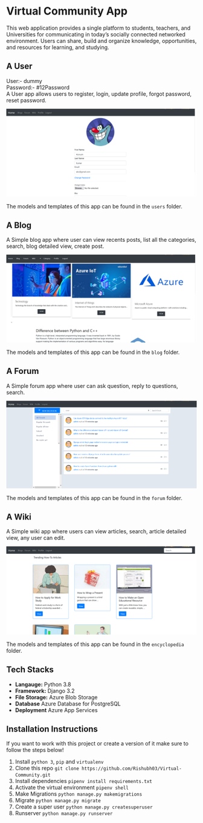 # Virtual Community App
This web application provides a single platform to students, teachers, and Universities for communicating in today’s socially connected networked environment. 
Users can share, build and organize knowledge, opportunities, and resources for learning, and studying.

## A User 
User:- dummy <br />
Password:- #12Password <br />
A User app allows users to register, login, update profile, forgot password, reset password.


![Users App screenshot](/images/users-app.png)


The models and templates of this app can be found in the `users` folder.

## A Blog
A Simple blog app where user can view recents posts, list all the categories, search, blog detailed view, create post.


![Users App screenshot](/images/blog-app.png)


The models and templates of this app can be found in the `blog` folder.

## A Forum
A Simple forum app where user can ask question, reply to questions, search.


![Users App screenshot](/images/forum-app.png)


The models and templates of this app can be found in the `forum` folder.

## A Wiki
A Simple wiki app where users can view articles, search, article detailed view, any user can edit.


![Users App screenshot](/images/wiki-app.png)


The models and templates of this app can be found in the `encyclopedia` folder.

## Tech Stacks

* **Langauge:** Python 3.8
* **Framework:** Django 3.2
* **File Storage:** Azure Blob Storage
* **Database** Azure Database for PostgreSQL
* **Deployment** Azure App Services

## Installation Instructions
If you want to work with this project or create a version of it make sure to follow the steps below!

1. Install `python 3`, `pip` and `virtualenv`
2. Clone this repo `git clone https://github.com/Rishubh03/Virtual-Community.git`
3. Install dependencies `pipenv install requirements.txt`
4. Activate the virtual environment `pipenv shell`
5. Make Migrations `python manage.py makemigrations`
6. Migrate `python manage.py migrate`
7. Create a super user `python manage.py createsuperuser`
8. Runserver `python manage.py runserver`

